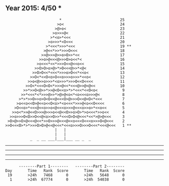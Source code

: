 Year 2015: 4/50 *
------------------------------------------------------------
                            *                          25 
                           >o<                         24 
                          >@>o<                        23 
                         >o>>>@<                       22 
                        >*<o>*<<<                      21 
                       >o>>>*<O<<<                     20 
                      >*<<<*>>>*<<<                    19 **
                     >@<<*>>*>>>O<<<                   18 
                    >>@>>>@>>o>O>>*<<                  17 
                   >>o>@<<<@>>>O>o<<*<                 16 
                  >o<<<*<<*>>>O<<@<<o<<                15 
                 >>O>O>o>@>*>O<<<@>>*<@<               14 
                >>O>O<<*<<<*>>>o>O<<*<<o<              13 
               >>O<*<<O<o>O<<o>>>o>>>*<<o<             12 
              >>o<@>>o>>>*<o>>>*>>>O<<O<<<<            11 
             >>O<*<<<O<O<*>>>@<<*<<<@>>@<@<<           10 
            >>*>>O<@>>*>>@<O<<o>*>*<<<*<<O<o<           9 
           >>*<<<*<*>>>@>>*>@>@<o<*<o<<<o>>>@<          8 
          >*>*>>O>>o>O<O<<@<<<O>@>>>O<<@<O<*<<<         7 
         >o<<o<<O>@<<o<<O<o>*<o<<<*>>>@<o<<O<<<<        6 
        >O<<o>*<<<@<<o>>o<@<<<o>>>@<<<o>>o>*<<o<<       5 
       >>o<*>>@<<O>>>@>>>o<<@<<O>>o>O>*>o<<<*>>o<<      4 
      >>o>>>O<O>>O<<@<o>>O>>*<<<O>O<@<<<*<<*>@>@<<<     3 
     >O>@>>O>@<<<@<<*>>O>>>@<<<@<<o<<<O<<<o>>>O<@<<<    2 
    >>O<<<O>*>*>>>O>O>@<<@<<<*<<<o>>>O>>>O<<<*<<<@<<<   1 **
                          |   |                             
                          |   |                             
               _  _ __ ___|___|___ __ _  _                  

__ ___ _ _ __ ____ __ ___ _ ____ ___ _ ___

_ __ _ _ __ __ _ _ _ _____ _ ___ ___ ____

___ ____ _ __ _ ____ ____ _ _____ ___ _

_ _ _ _ ____ ___ ____ _ __ __ ___ __ _ _

          --------Part 1--------   --------Part 2--------
    Day       Time   Rank  Score       Time   Rank  Score
     19       >24h   7468      0       >24h   5648      0
      1       >24h  67774      0       >24h  54038      0
